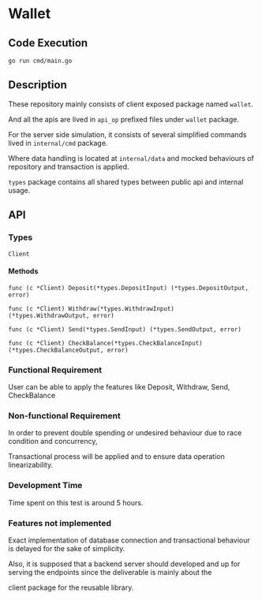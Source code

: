 
# Wallet

## Code Execution
```
go run cmd/main.go
```

## Description
These repository mainly consists of client exposed package named `wallet`.

And all the apis are lived in `api_op` prefixed files under `wallet` package.

For the server side simulation, it consists of several simplified commands lived in `internal/cmd` package.

Where data handling is located at `internal/data` and mocked behaviours of repository and transaction is applied.

`types` package contains all shared types between public api and internal usage.

## API

### Types

```Client```

#### Methods

```
func (c *Client) Deposit(*types.DepositInput) (*types.DepositOutput, error)

func (c *Client) Withdraw(*types.WithdrawInput) (*types.WithdrawOutput, error)

func (c *Client) Send(*types.SendInput) (*types.SendOutput, error)

func (c *Client) CheckBalance(*types.CheckBalanceInput) (*types.CheckBalanceOutput, error)
```

### Functional Requirement

User can be able to apply the features like Deposit, Withdraw, Send, CheckBalance

### Non-functional Requirement

In order to prevent double spending or undesired behaviour due to race condition and concurrency,

Transactional process will be applied and to ensure data operation linearizability.

### Development Time
Time spent on this test is around 5 hours.

### Features not implemented

Exact implementation of database connection and transactional behaviour is delayed for the sake of simplicity.

Also, it is supposed that a backend server should developed and up for serving the endpoints since the deliverable is mainly about the

client package for the reusable library.